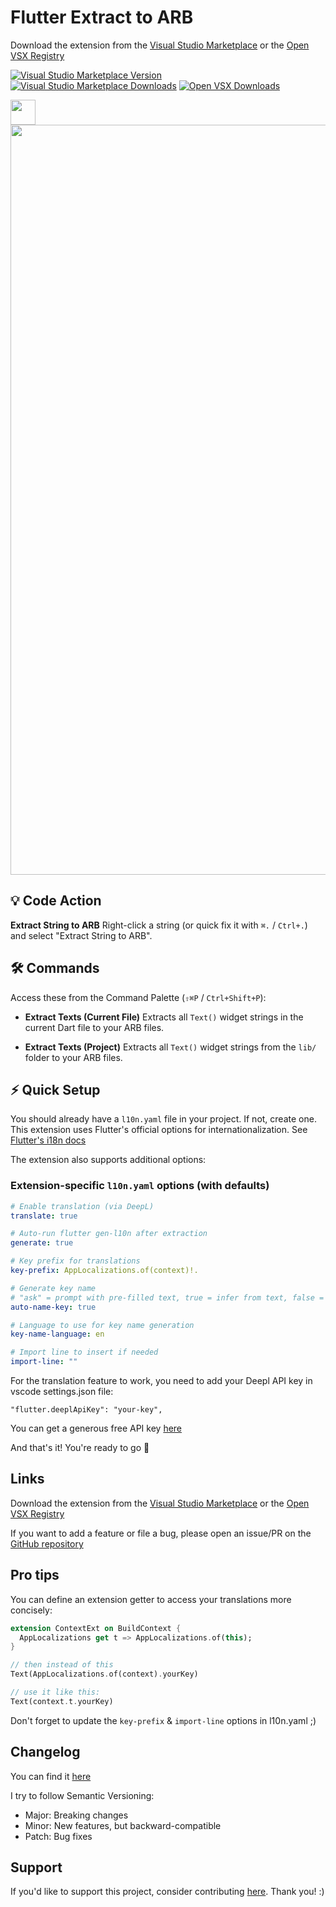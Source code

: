 # Flutter Extract to ARB

Download the extension from the [Visual Studio Marketplace](https://marketplace.visualstudio.com/items?itemName=zealousFoundry.flutter-extract-to-arb) or the [Open VSX Registry](https://open-vsx.org/extension/ZealousFoundry/flutter-extract-to-arb)

[![Visual Studio Marketplace Version](https://img.shields.io/visual-studio-marketplace/v/zealousFoundry.flutter-extract-to-arb?label=Version)](https://marketplace.visualstudio.com/items?itemName=zealousFoundry.flutter-extract-to-arb)
[![Visual Studio Marketplace Downloads](https://img.shields.io/visual-studio-marketplace/d/zealousFoundry.flutter-extract-to-arb?label=VS%20Marketplace%20Downloads)](https://marketplace.visualstudio.com/items?itemName=zealousFoundry.flutter-extract-to-arb)
[![Open VSX Downloads](https://img.shields.io/open-vsx/dt/zealousfoundry/flutter-extract-to-arb?label=Open%20VSX%20Downloads)](https://open-vsx.org/extension/ZealousFoundry/flutter-extract-to-arb)

<a href="https://ko-fi.com/M4M71BK1YJ">
<img src="https://github.com/tempo-riz/vscode-dart-extract-arb/blob/8561538ea208f424c5e3473a2fefee5ba9820bf8/assets/ko-fi.png?raw=true" height="40"/>
</a>


<img src="https://github.com/tempo-riz/vscode-dart-extract-arb/blob/89a7d4447b51616abc8526a9bea253b1b978506f/assets/demo.gif?raw=true" width="1200"/>

## 💡 Code Action

**Extract String to ARB**
  Right-click a string (or quick fix it with `⌘.` / `Ctrl+.`) and select "Extract String to ARB".

## 🛠️ Commands

Access these from the Command Palette (`⇧⌘P` / `Ctrl+Shift+P`):

* **Extract Texts (Current File)**
  Extracts all `Text()` widget strings in the current Dart file to your ARB files.

* **Extract Texts (Project)**
  Extracts all `Text()` widget strings from the `lib/` folder to your ARB files.



## ⚡ Quick Setup

You should already have a `l10n.yaml` file in your project. If not, create one.  
This extension uses Flutter's official options for internationalization. See [Flutter's i18n docs](https://docs.flutter.dev/ui/accessibility-and-internationalization/internationalization#configuring-the-l10n-yaml-file)

The extension also supports additional options:

### Extension-specific `l10n.yaml` options (with defaults)
```yaml
# Enable translation (via DeepL)
translate: true              

# Auto-run flutter gen-l10n after extraction              
generate: true       

# Key prefix for translations             
key-prefix: AppLocalizations.of(context)!.  

# Generate key name
# "ask" = prompt with pre-filled text, true = infer from text, false = prompt manually  
auto-name-key: true       

# Language to use for key name generation                 
key-name-language: en       

# Import line to insert if needed                
import-line: ""                             
```

For the translation feature to work, you need to add your Deepl API key in vscode settings.json file:

`"flutter.deeplApiKey": "your-key",`   

You can get a generous free API key [here](https://www.deepl.com/en/pro#developer)

And that's it! You're ready to go 🚀

## Links

Download the extension from the [Visual Studio Marketplace](https://marketplace.visualstudio.com/items?itemName=zealousFoundry.flutter-extract-to-arb) or the [Open VSX Registry](https://open-vsx.org/extension/ZealousFoundry/flutter-extract-to-arb)


If you want to add a feature or file a bug, please open an issue/PR on the [GitHub repository](https://github.com/tempo-riz/vscode-dart-extract-arb)

## Pro tips
You can define an extension getter to access your translations more concisely:
```dart
extension ContextExt on BuildContext {
  AppLocalizations get t => AppLocalizations.of(this);
}

// then instead of this
Text(AppLocalizations.of(context).yourKey)

// use it like this:
Text(context.t.yourKey)
```
Don't forget to update the `key-prefix` & `import-line` options in l10n.yaml ;)

## Changelog
You can find it [here](https://github.com/tempo-riz/vscode-dart-extract-arb/blob/main/CHANGELOG.md)

I try to follow Semantic Versioning:
- Major: Breaking changes
- Minor: New features, but backward-compatible
- Patch: Bug fixes

## Support

If you'd like to support this project, consider contributing [here](https://github.com/sponsors/tempo-riz). Thank you! :)